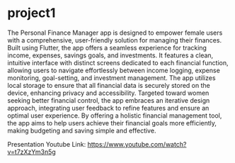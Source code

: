 # project1

The Personal Finance Manager app is designed to empower female users with a comprehensive, user-friendly solution for managing their finances. Built using Flutter, the app offers a seamless experience for tracking income, expenses, savings goals, and investments. It features a clean, intuitive interface with distinct screens dedicated to each financial function, allowing users to navigate effortlessly between income logging, expense monitoring, goal-setting, and investment management. The app utilizes local storage to ensure that all financial data is securely stored on the device, enhancing privacy and accessibility. Targeted toward women seeking better financial control, the app embraces an iterative design approach, integrating user feedback to refine features and ensure an optimal user experience. By offering a holistic financial management tool, the app aims to help users achieve their financial goals more efficiently, making budgeting and saving simple and effective.


Presentation Youtube Link: https://www.youtube.com/watch?v=t7zXzYm3n5g
